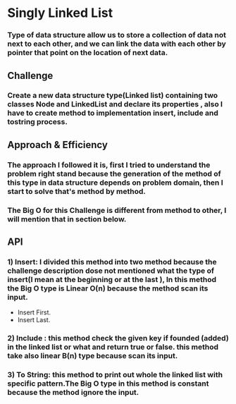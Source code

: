 # Singly Linked List
### Type of data structure allow us to store a collection of data not next to each other, and we can link the data with each other by pointer that point on the location of next data.

## Challenge
### Create a new data structure type(Linked list) containing two classes Node and LinkedList and declare its properties , also I have to create method to implementation insert, include and tostring process.

## Approach & Efficiency
### The approach I followed it is, first I tried to understand the problem right stand because the generation of the method of this type in data structure depends on problem domain, then I start to solve that's method by method.
### The Big O for this Challenge is different from method to other, I will mention that in section below.

## API
### 1) Insert: I divided this method into two method because the challenge description dose not mentioned what the type of insert(I mean at the beginning or at the last ), In this method the Big O type is Linear O(n) because the method scan its input.
- Insert First.
- Insert Last.

### 2) Include : this method check the given key if founded (added) in the linked list or what and return true or false. this method take also linear B(n) type because scan its input.

### 3) To String: this method to print out whole the linked list with specific pattern.The Big O type in this method is constant because the method ignore the input.
